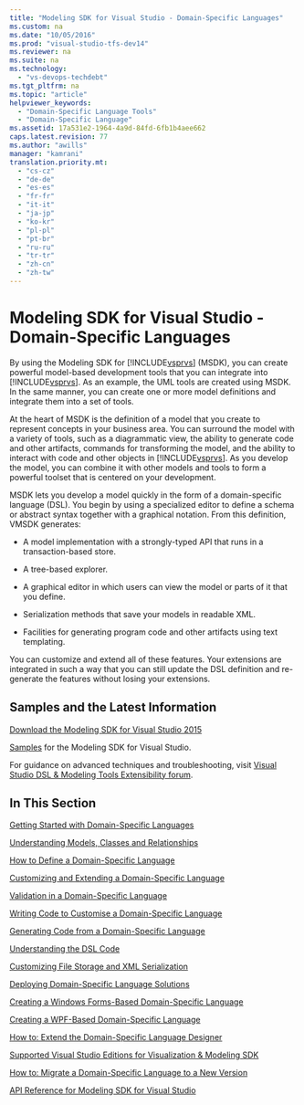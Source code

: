 ```yaml
---
title: "Modeling SDK for Visual Studio - Domain-Specific Languages"
ms.custom: na
ms.date: "10/05/2016"
ms.prod: "visual-studio-tfs-dev14"
ms.reviewer: na
ms.suite: na
ms.technology: 
  - "vs-devops-techdebt"
ms.tgt_pltfrm: na
ms.topic: "article"
helpviewer_keywords: 
  - "Domain-Specific Language Tools"
  - "Domain-Specific Language"
ms.assetid: 17a531e2-1964-4a9d-84fd-6fb1b4aee662
caps.latest.revision: 77
ms.author: "awills"
manager: "kamrani"
translation.priority.mt: 
  - "cs-cz"
  - "de-de"
  - "es-es"
  - "fr-fr"
  - "it-it"
  - "ja-jp"
  - "ko-kr"
  - "pl-pl"
  - "pt-br"
  - "ru-ru"
  - "tr-tr"
  - "zh-cn"
  - "zh-tw"
---
```

# Modeling SDK for Visual Studio - Domain-Specific Languages
By using the Modeling SDK for [!INCLUDE[vsprvs](../codequality/includes/vsprvs_md.md)] (MSDK), you can create powerful model-based development tools that you can integrate into [!INCLUDE[vsprvs](../codequality/includes/vsprvs_md.md)]. As an example, the UML tools are created using MSDK. In the same manner, you can create one or more model definitions and integrate them into a set of tools.  
  
 At the heart of MSDK is the definition of a model that you create to represent concepts in your business area. You can surround the model with a variety of tools, such as a diagrammatic view, the ability to generate code and other artifacts, commands for transforming the model, and the ability to interact with code and other objects in [!INCLUDE[vsprvs](../codequality/includes/vsprvs_md.md)]. As you develop the model, you can combine it with other models and tools to form a powerful toolset that is centered on your development.  
  
 MSDK lets you develop a model quickly in the form of a domain-specific language (DSL). You begin by using a specialized editor to define a schema or abstract syntax together with a graphical notation. From this definition, VMSDK generates:  
  
-   A model implementation with a strongly-typed API that runs in a transaction-based store.  
  
-   A tree-based explorer.  
  
-   A graphical editor in which users can view the model or parts of it that you define.  
  
-   Serialization methods that save your models in readable XML.  
  
-   Facilities for generating program code and other artifacts using text templating.  
  
 You can customize and extend all of these features. Your extensions are integrated in such a way that you can still update the DSL definition and re-generate the features without losing your extensions.  
  
## Samples and the Latest Information  
 [Download the Modeling SDK for Visual Studio 2015](http://www.microsoft.com/download/details.aspx?id=48148)  
  
 [Samples](http://go.microsoft.com/fwlink/?LinkId=186128) for the Modeling SDK for Visual Studio.  
  
 For guidance on advanced techniques and troubleshooting, visit [Visual Studio DSL & Modeling Tools Extensibility forum](http://go.microsoft.com/fwlink/?LinkID=186074).  
  
## In This Section  
 [Getting Started with Domain-Specific Languages](../modeling/getting-started-with-domain-specific-languages.md)  
  
 [Understanding Models, Classes and Relationships](../modeling/understanding-models--classes-and-relationships.md)  
  
 [How to Define a Domain-Specific Language](../modeling/how-to-define-a-domain-specific-language.md)  
  
 [Customizing and Extending a Domain-Specific Language](../modeling/customizing-and-extending-a-domain-specific-language.md)  
  
 [Validation in a Domain-Specific Language](../modeling/validation-in-a-domain-specific-language.md)  
  
 [Writing Code to Customise a Domain-Specific Language](../modeling/writing-code-to-customise-a-domain-specific-language.md)  
  
 [Generating Code from a Domain-Specific Language](../modeling/generating-code-from-a-domain-specific-language.md)  
  
 [Understanding the DSL Code](../modeling/understanding-the-dsl-code.md)  
  
 [Customizing File Storage and XML Serialization](../modeling/customizing-file-storage-and-xml-serialization.md)  
  
 [Deploying Domain-Specific Language Solutions](../modeling/deploying-domain-specific-language-solutions.md)  
  
 [Creating a Windows Forms-Based Domain-Specific Language](../modeling/creating-a-windows-forms-based-domain-specific-language.md)  
  
 [Creating a WPF-Based Domain-Specific Language](../modeling/creating-a-wpf-based-domain-specific-language.md)  
  
 [How to: Extend the Domain-Specific Language Designer](../modeling/how-to--extend-the-domain-specific-language-designer.md)  
  
 [Supported Visual Studio Editions for Visualization & Modeling SDK](../modeling/supported-visual-studio-editions-for-visualization---modeling-sdk.md)  
  
 [How to: Migrate a Domain-Specific Language to a New Version](../modeling/how-to--migrate-a-domain-specific-language-to-a-new-version.md)  
  
 [API Reference for Modeling SDK for Visual Studio](../modeling/api-reference-for-modeling-sdk-for-visual-studio.md)